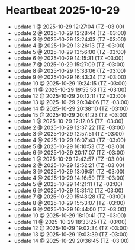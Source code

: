 # Heartbeat 2025-10-29
- update 1 @ 2025-10-29 12:27:04 (TZ -03:00)
- update 2 @ 2025-10-29 12:28:44 (TZ -03:00)
- update 3 @ 2025-10-29 13:24:03 (TZ -03:00)
- update 4 @ 2025-10-29 13:26:13 (TZ -03:00)
- update 5 @ 2025-10-29 13:56:00 (TZ -03:00)
- update 6 @ 2025-10-29 14:15:31 (TZ -03:00)
- update 7 @ 2025-10-29 15:27:09 (TZ -03:00)
- update 8 @ 2025-10-29 15:33:06 (TZ -03:00)
- update 9 @ 2025-10-29 16:43:34 (TZ -03:00)
- update 10 @ 2025-10-29 19:24:15 (TZ -03:00)
- update 11 @ 2025-10-29 19:55:53 (TZ -03:00)
- update 12 @ 2025-10-29 20:12:11 (TZ -03:00)
- update 13 @ 2025-10-29 20:34:06 (TZ -03:00)
- update 14 @ 2025-10-29 20:38:10 (TZ -03:00)
- update 15 @ 2025-10-29 20:41:23 (TZ -03:00)
- update 1 @ 2025-10-29 12:12:05 (TZ -03:00)
- update 2 @ 2025-10-29 12:37:22 (TZ -03:00)
- update 3 @ 2025-10-29 12:57:51 (TZ -03:00)
- update 4 @ 2025-10-29 16:07:43 (TZ -03:00)
- update 5 @ 2025-10-29 16:10:53 (TZ -03:00)
- update 6 @ 2025-10-29 20:17:07 (TZ -03:00)
- update 1 @ 2025-10-29 12:42:57 (TZ -03:00)
- update 2 @ 2025-10-29 12:52:21 (TZ -03:00)
- update 3 @ 2025-10-29 13:09:51 (TZ -03:00)
- update 4 @ 2025-10-29 14:16:59 (TZ -03:00)
- update 5 @ 2025-10-29 14:21:11 (TZ -03:00)
- update 6 @ 2025-10-29 15:31:12 (TZ -03:00)
- update 7 @ 2025-10-29 15:48:28 (TZ -03:00)
- update 8 @ 2025-10-29 15:53:07 (TZ -03:00)
- update 9 @ 2025-10-29 16:44:00 (TZ -03:00)
- update 10 @ 2025-10-29 18:10:41 (TZ -03:00)
- update 11 @ 2025-10-29 18:33:25 (TZ -03:00)
- update 12 @ 2025-10-29 19:02:34 (TZ -03:00)
- update 13 @ 2025-10-29 19:03:39 (TZ -03:00)
- update 14 @ 2025-10-29 20:36:45 (TZ -03:00)
